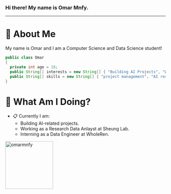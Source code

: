 ### Hi there! My name is Omar Mnfy.
-----
# :postbox: About Me
My name is Omar and I am a Computer Science and Data Science student!

```java
public class Omar
{
  private int age = 18;
  public String[] interests = new String[] { "Building AI Projects", "Writing Stories", "Networking and Mentorship" };
  public String[] skills = new String[] { "project management", "AI research", "data analystics", "data visualization" };
}
```

# :round_pushpin: What Am I Doing?
- :clipboard: Currently I am:
  - Building AI-related projects.
  - Working as a Research Data Anlayst at Sheung Lab.
  - Interning as a Data Engineer at WholeRen.
  

<img align="left" height="150em" src="https://github-readme-stats.vercel.app/api/top-langs/?username=omarmnfy&layout=compact&theme=" alt=omarmnfy />
